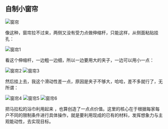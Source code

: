 ## 自制小窗帘
![窗帘](../images/5-生活小技巧/01-自制小窗帘/窗帘.webp)

像这种，窗帘拉不过来，两侧又没有受力点做伸缩杆，只能这样，从侧面粘贴挂孔：

![窗帘1](../images/5-生活小技巧/01-自制小窗帘/窗帘1.webp)

看这个伸缩杆，一边粗一边细，所以一边要用大的夹子，一边可以用小一点：

![窗帘2](../images/5-生活小技巧/01-自制小窗帘/窗帘2.webp)
![窗帘3](../images/5-生活小技巧/01-自制小窗帘/窗帘3.webp)

然后挂上去，我这个滑动性差一点，原因是夹子不够大，哈哈，差不多就行了，无所谓：

![窗帘4](../images/5-生活小技巧/01-自制小窗帘/窗帘4.webp)
![窗帘5](../images/5-生活小技巧/01-自制小窗帘/窗帘5.webp)
![窗帘6](../images/5-生活小技巧/01-自制小窗帘/窗帘6.webp)

把马拉松的浴巾利用起来 ，也算创造了一点点价值。这里的核心在于根据每家每户不同的限制条件进行具体操作，就是要利用现成的已有的材料，发挥想象力与主观能动性，去实现目标。